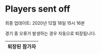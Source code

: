 # Players sent off
최종 업데이트: 2020년 12월 18일 15시 16분


경기 중 오류가 발생하는 경우 자동으로 퇴장됩니다.


| 퇴장된 참가자 |
|:---:|